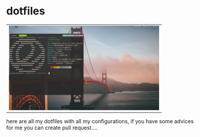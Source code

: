 # dotfiles
  <!--table-->
  <table align='center'>
    <tr>
      <td id="coding1" align='center'><img src="images/readme-screenshot.png"></img></td>
    </tr>
  </table>
<!-- <img src="images/readme-screenshot.png" align='center'> -->

<!-- ![](images/readme-screenshot.png) -->

here are all my dotfiles with all my configurations, if you have some advices for me you can create pull request....

